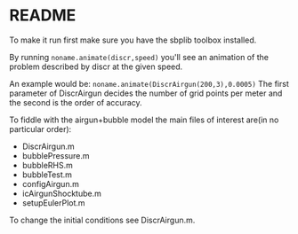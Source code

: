 # README #

To make it run first make sure you have the sbplib toolbox installed.

By running
    `noname.animate(discr,speed)`
you'll see an animation of the problem described by discr at the given speed.

An example would be:
`noname.animate(DiscrAirgun(200,3),0.0005)`
The first parameter of DiscrAirgun decides the number of grid points per meter and the second is the order of accuracy.

To fiddle with the airgun+bubble model the main files of interest are(in no particular order):

* DiscrAirgun.m
* bubblePressure.m
* bubbleRHS.m
* bubbleTest.m
* configAirgun.m
* icAirgunShocktube.m
* setupEulerPlot.m

To change the initial conditions see DiscrAirgun.m.
